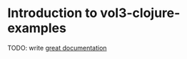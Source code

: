 # Introduction to vol3-clojure-examples

TODO: write [great documentation](http://jacobian.org/writing/what-to-write/)
